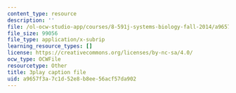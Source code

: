 ```yaml
---
content_type: resource
description: ''
file: /ol-ocw-studio-app/courses/8-591j-systems-biology-fall-2014/a9657f3a7c1d52e8b8ee56acf57da902_sJ7p2AuOYlA.vtt
file_size: 99056
file_type: application/x-subrip
learning_resource_types: []
license: https://creativecommons.org/licenses/by-nc-sa/4.0/
ocw_type: OCWFile
resourcetype: Other
title: 3play caption file
uid: a9657f3a-7c1d-52e8-b8ee-56acf57da902
---
```

